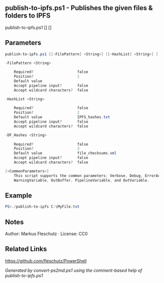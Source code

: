 ## publish-to-ipfs.ps1 - Publishes the given files & folders to IPFS

publish-to-ipfs.ps1 [<FilePattern>] [<HashList>]

## Parameters
```powershell
publish-to-ipfs.ps1 [[-FilePattern] <String>] [[-HashList] <String>] [[-DF_Hashes] <String>] [<CommonParameters>]

-FilePattern <String>
    
    Required?                    false
    Position?                    1
    Default value                
    Accept pipeline input?       false
    Accept wildcard characters?  false

-HashList <String>
    
    Required?                    false
    Position?                    2
    Default value                IPFS_hashes.txt
    Accept pipeline input?       false
    Accept wildcard characters?  false

-DF_Hashes <String>
    
    Required?                    false
    Position?                    3
    Default value                file_checksums.xml
    Accept pipeline input?       false
    Accept wildcard characters?  false

[<CommonParameters>]
    This script supports the common parameters: Verbose, Debug, ErrorAction, ErrorVariable, WarningAction, 
    WarningVariable, OutBuffer, PipelineVariable, and OutVariable.
```

## Example
```powershell
PS>./publish-to-ipfs C:\MyFile.txt
```

## Notes
Author: Markus Fleschutz · License: CC0

## Related Links
https://github.com/fleschutz/PowerShell

*Generated by convert-ps2md.ps1 using the comment-based help of publish-to-ipfs.ps1*
